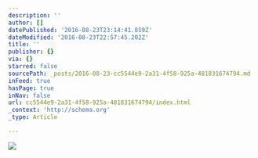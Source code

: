 ```yaml
---
description: ''
author: []
datePublished: '2016-08-23T23:14:41.859Z'
dateModified: '2016-08-23T22:57:45.202Z'
title: ''
publisher: {}
via: {}
starred: false
sourcePath: _posts/2016-08-23-cc5544e9-2a31-4f58-925a-481831674794.md
inFeed: true
hasPage: true
inNav: false
url: cc5544e9-2a31-4f58-925a-481831674794/index.html
_context: 'http://schema.org'
_type: Article

---
```

![](https://the-grid-user-content.s3-us-west-2.amazonaws.com/c1eb554d-f90f-47c0-ba1d-188a352d84a3.jpg)